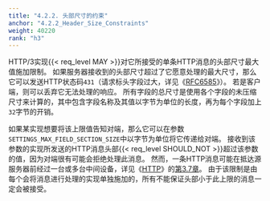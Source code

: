 ```yaml
---
title: "4.2.2. 头部尺寸的约束"
anchor: "4.2.2_Header_Size_Constraints"
weight: 40220
rank: "h3"
---
```


HTTP/3实现{{< req_level MAY >}}对它所接受的单条HTTP消息的头部尺寸最大值施加限制。
如果服务器接收到的头部尺寸超过了它愿意处理的最大尺寸，那么它可以发送HTTP状态码`431`（请求标头字段过大，详见《[RFC6585](https://www.rfc-editor.org/info/rfc6585)》）。
若是客户端，则可以丢弃它无法处理的响应。
所有字段的总尺寸是使用各个字段的未压缩尺寸来计算的，其中包含字段名称及其值以字节为单位的长度，再为每个字段加上`32`字节的开销。

如果某实现想要将该上限值告知对端，那么它可以在参数`SETTINGS_MAX_FIELD_SECTION_SIZE`中以字节为单位将它传递给对端。
接收到该参数的实现所发送的HTTP消息头部{{< req_level SHOULD_NOT >}}超过该参数的值，因为对端很有可能会拒绝处理此消息。
然而，一条HTTP消息可能在抵达源服务器前经过一台或多台中间设备，详见《[HTTP](https://www.rfc-editor.org/info/rfc9110)》的[第3.7章](https://www.rfc-editor.org/rfc/rfc9110#section-3.7)。
由于该限制是由每个会将消息进行处理的实现单独施加的，所有不能保证头部小于此上限的消息一定会被接受。
